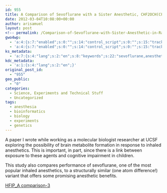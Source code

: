 ```yaml
---
id: 955
title: A Comparison of Sevoflurane with a Sister Anesthetic, CHF2OCH(CF3)2 in Rats
date: 2012-03-04T10:08:00+00:00
author: arisamuel
layout: post
<!-- permalink: /Comparison-of-Sevoflurane-with-Sister-Anesthetic-in-Rats/ -->
gwo4wp:
  - 'a:4:{s:7:"enabled";s:0:"";s:14:"control_script";s:0:"";s:15:"tracking_script";s:0:"";s:17:"conversion_script";s:0:"";}'
  - 'a:4:{s:7:"enabled";s:0:"";s:14:"control_script";s:0:"";s:15:"tracking_script";s:0:"";s:17:"conversion_script";s:0:"";}'
ks_metadata:
  - 'a:7:{s:4:"lang";s:2:"en";s:8:"keywords";s:22:"sevoflurane,anesthetic";s:19:"keywords_autoupdate";s:1:"0";s:11:"description";s:75:"A Comparison of Sevoflurane with a Sister Anesthetic, CHF2OCH(CF3)2 in Rats";s:22:"description_autoupdate";s:1:"0";s:5:"title";s:58:"Sevoflurane vs. a Sister Anesthetic, CHF2OCH(CF3)2 in Rats";s:6:"robots";s:12:"index,follow";}'
kdc_metadata:
  - 'a:1:{s:4:"lang";s:2:"en";}'
original_post_id:
  - "955"
geo_public:
  - "0"
categories:
  - Science, Experiments and Technical Stuff
  - Uncategorized
tags:
  - anesthesia
  - bioinformatics
  - biology
  - experiments
  - genetics
---
```

A paper I wrote while working as a molecular biologist researcher at UCSF exploring the possibility of brain metabolite formation in response to inhaled anesthetics. This is important, in part, since there is a link between exposure to these agents and cognitive impairment in children.
  
This study also compares performance of sevoflurane, one of the most popular inhaled anesthetics, to a structurally similar (one atom difference!) variant that offers some promising anesthetic benefits.

[HFIP_A comparison-3](http://www.samuelakerstein.com/wp-content/uploads/2012/03/hfip_a-comparison-3.pdf)